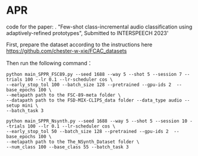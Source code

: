 # APR
code for the paper: . "Few-shot class-incremental audio classification using adaptively-refined prototypes", Submitted to INTERSPEECH 2023'


First, prepare the dataset according to the instructions here https://github.com/chester-w-xie/FCAC_datasets  

Then run the following command：
```
python main_SPPR_FSC89.py --seed 1688 --way 5 --shot 5 --session 7 --trials 100 --lr 0.1 --lr-scheduler cos \
--early_stop_tol 100 --batch_size 128 --pretrained --gpu-ids 2  --base_epochs 100 \
--metapath path to the FSC-89-meta folder \
--datapath path to the FSD-MIX-CLIPS_data folder --data_type audio --setup mini \
--batch_task 3
```

```
python main_SPPR_Nsynth.py --seed 1688 --way 5 --shot 5 --session 10 --trials 100 --lr 0.1 --lr-scheduler cos \
--early_stop_tol 50 --batch_size 128 --pretrained --gpu-ids 2  --base_epochs 100 \
--metapath path to the The_NSynth_Dataset folder \
--num_class 100 --base_class 55 --batch_task 3
```
